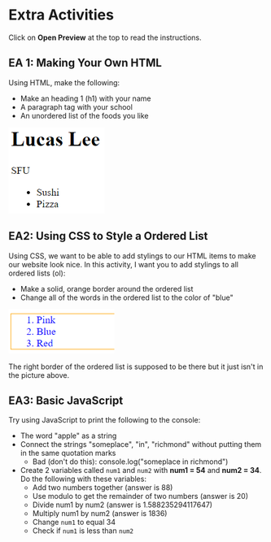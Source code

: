 # Extra Activities

Click on **Open Preview** at the top to read the instructions.

## EA 1: Making Your Own HTML

Using HTML, make the following:

- Make an heading 1 (h1) with your name
- A paragraph tag with your school
- An unordered list of the foods you like

![ea1](EA1.PNG)

## EA2: Using CSS to Style a Ordered List

Using CSS, we want to be able to add stylings to our HTML items to make our website look nice. In this activity, I want you to add stylings to all ordered lists (ol):

- Make a solid, orange border around the ordered list
- Change all of the words in the ordered list to the color of "blue"

![ea2](EA2.PNG)

The right border of the ordered list is supposed to be there but it just isn't in the picture above.

## EA3: Basic JavaScript

Try using JavaScript to print the following to the console:

- The word "apple" as a string
- Connect the strings "someplace", "in", "richmond" without putting them in the same quotation marks
  - Bad (don't do this): console.log("someplace in richmond")
- Create 2 variables called ``num1`` and ``num2`` with **num1 = 54** and **num2 = 34**. Do the following with these variables:
  - Add two numbers together (answer is 88)
  - Use modulo to get the remainder of two numbers (answer is 20)
  - Divide num1 by num2 (answer is 1.588235294117647)
  - Multiply num1 by num2 (answer is 1836)
  - Change ``num1`` to equal 34
  - Check if ``num1`` is less than ``num2``